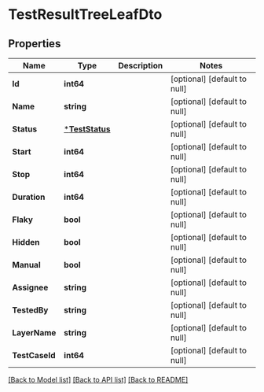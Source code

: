 # TestResultTreeLeafDto

## Properties
Name | Type | Description | Notes
------------ | ------------- | ------------- | -------------
**Id** | **int64** |  | [optional] [default to null]
**Name** | **string** |  | [optional] [default to null]
**Status** | [***TestStatus**](TestStatus.md) |  | [optional] [default to null]
**Start** | **int64** |  | [optional] [default to null]
**Stop** | **int64** |  | [optional] [default to null]
**Duration** | **int64** |  | [optional] [default to null]
**Flaky** | **bool** |  | [optional] [default to null]
**Hidden** | **bool** |  | [optional] [default to null]
**Manual** | **bool** |  | [optional] [default to null]
**Assignee** | **string** |  | [optional] [default to null]
**TestedBy** | **string** |  | [optional] [default to null]
**LayerName** | **string** |  | [optional] [default to null]
**TestCaseId** | **int64** |  | [optional] [default to null]

[[Back to Model list]](../README.md#documentation-for-models) [[Back to API list]](../README.md#documentation-for-api-endpoints) [[Back to README]](../README.md)


